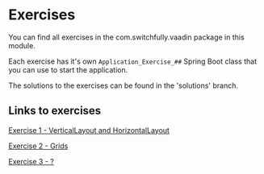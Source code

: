 # Exercises
You can find all exercises in the com.switchfully.vaadin package in this module.

Each exercise has it's own `Application_Exercise_##` Spring Boot class that you can use to start the application.

The solutions to the exercises can be found in the 'solutions' branch.

## Links to exercises
[Exercise 1 - VerticalLayout and HorizontalLayout](src/main/java/com/switchfully/vaadin/exercise_01_basic_layouts/README.md)

[Exercise 2 - Grids](src/main/java/com/switchfully/vaadin/exercise_02_grids/README.md)

[Exercise 3 - ?](src/main/java/com/switchfully/vaadin/exercise_03_?/README.md)
